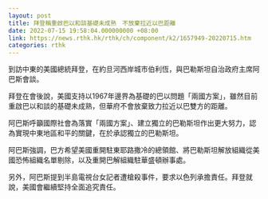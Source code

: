 ```yaml
---
layout: post
title: 拜登稱重啟巴以和談基礎未成熟　不放棄拉近以巴距離
date: 2022-07-15 19:58:04.000000000 +08:00
link: https://news.rthk.hk/rthk/ch/component/k2/1657949-20220715.htm
categories: rthk
---
```


到訪中東的美國總統拜登，在約旦河西岸城市伯利恆，與巴勒斯坦自治政府主席阿巴斯會談。

拜登在會後說，美國支持以1967年邊界為基礎的巴以問題「兩國方案」，雖然目前重啟巴以和談的基礎未成熟，但華府不會放棄致力拉近以巴雙方的距離。

阿巴斯呼籲國際社會為落實「兩國方案」、建立獨立的巴勒斯坦作出更大努力，認為實現中東地區和平的關鍵，在於承認獨立的巴勒斯坦。

阿巴斯強調，巴方希望美國重開駐東耶路撒冷的總領館、將巴勒斯坦解放組織從美國恐怖組織名單剔除，以及重開巴解組織駐華盛頓辦事處。

另外，阿巴斯提到半島電視台女記者遭槍殺事件，要求以色列承擔責任。拜登就說，美國會繼續堅持全面追究責任。
